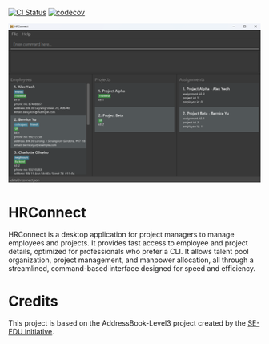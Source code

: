 [![CI Status](https://github.com/AY2425S1-CS2103T-T15-4/tp/workflows/Java%20CI/badge.svg)](https://github.com/AY2425S1-CS2103T-T15-4/tp/actions)
[![codecov](https://codecov.io/gh/AY2425S1-CS2103T-T15-4/tp/graph/badge.svg?token=134QRO3UI3)](https://codecov.io/gh/AY2425S1-CS2103T-T15-4/tp)

![Ui](docs/images/uiExample.png)

# HRConnect

HRConnect is a desktop application for project managers to manage employees and projects. It provides fast access to employee and project details, optimized for professionals who prefer a CLI. It allows talent pool organization, project management, and manpower allocation, all through a streamlined, command-based interface designed for speed and efficiency.

# Credits

This project is based on the AddressBook-Level3 project created by the [SE-EDU initiative](https://se-education.org).
